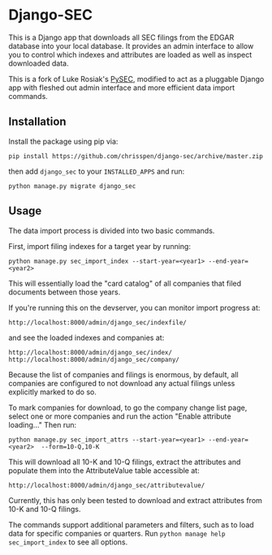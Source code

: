 Django-SEC
==========

This is a Django app that downloads all SEC filings from the EDGAR database
into your local database. It provides an admin interface to allow you to
control which indexes and attributes are loaded as well as inspect downloaded
data.

This is a fork of Luke Rosiak's [PySEC](https://github.com/lukerosiak/pysec),
modified to act as a pluggable Django app with fleshed out admin interface and
more efficient data import commands.

Installation
------------

Install the package using pip via:

    pip install https://github.com/chrisspen/django-sec/archive/master.zip

then add `django_sec` to your `INSTALLED_APPS` and run:

    python manage.py migrate django_sec

Usage
-----

The data import process is divided into two basic commands.

First, import filing indexes for a target year by running:

    python manage.py sec_import_index --start-year=<year1> --end-year=<year2>
    
This will essentially load the "card catalog" of all companies that filed
documents between those years.

If you're running this on the devserver, you can monitor import progress at:

    http://localhost:8000/admin/django_sec/indexfile/
    
and see the loaded indexes and companies at:

    http://localhost:8000/admin/django_sec/index/
    http://localhost:8000/admin/django_sec/company/

Because the list of companies and filings is enormous, by default, all
companies are configured to not download any actual filings
unless explicitly marked to do so.

To mark companies for download, to go the
company change list page, select one or more companies and run the action
"Enable attribute loading..." Then run:

    python manage.py sec_import_attrs --start-year=<year1> --end-year=<year2>  --form=10-Q,10-K
    
This will download all 10-K and 10-Q filings, extract the attributes and populate
them into the AttributeValue table accessible at:

    http://localhost:8000/admin/django_sec/attributevalue/

Currently, this has only been tested to download and extract attributes from
10-K and 10-Q filings.

The commands support additional parameters and filters, such as to load data
for specific companies or quarters. Run `python manage help sec_import_index`
to see all options.
